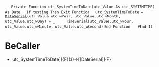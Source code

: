 &nbsp;&nbsp;&nbsp;&nbsp;
`Private Function utc_SystemTimeToDate(utc_Value As utc_SYSTEMTIME) As Date`
&nbsp;&nbsp;&nbsp;&nbsp;`If testing Then Exit Function`
&nbsp;&nbsp;&nbsp;&nbsp;`utc_SystemTimeToDate = `[`DateSerial`](DateSerial)`(utc_Value.utc_wYear, utc_Value.utc_wMonth, utc_Value.utc_wDay) + _`
&nbsp;&nbsp;&nbsp;&nbsp;&nbsp;&nbsp;&nbsp;&nbsp;`TimeSerial(utc_Value.utc_wHour, utc_Value.utc_wMinute, utc_Value.utc_wSecond)`
`End Function`
&nbsp;&nbsp;&nbsp;&nbsp;
`#End If`


# BeCaller
- utc_SystemTimeToDate]]{F}(3)->[[DateSerial]]{F}

